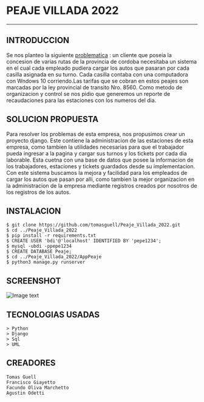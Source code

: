 # PEAJE VILLADA 2022
***

## INTRODUCCION
Se nos planteo la siguiente [problematica](Consigna.pdf) : un cliente que poseia la concesion de varias rutas de la provincia de cordoba necesitaba un sistema en el cual cada empleado pudiera cargar los autos que pasaran por cada casilla asignada en su turno. Cada casilla contaba con una computadora con Wndows 10 corriendo.Las tarifas que se cobran en estos peajes son marcadas por la ley provincial de transito Nro. 8560.
Como metodo de organizacion y control se nos pidio que generemos un reporte de recaudaciones para las estaciones con los numeros del dia.
## SOLUCION PROPUESTA
Para resolver los problemas de esta empresa, nos propusimos crear un proyecto django. Este contiene la administracion de las estaciones de esta empresa, como tambien la utilidades necesarias para que el trabajador pueda ingresar a la pagina y cargar sus turnos y los tickets por cada dia laborable. Esta cuetna con una base de datos que posee la informacion de los trabajadores, estaciones y tickets guardados desde su implementacion. Con este sistema buscamos la mejora y facilidad para los empleados de cargar los autos que pasan por alli, como tambien la mejor organizacion en la administracion de la empresa mediante registros creados por nosotros de los registros de los autos.
## INSTALACION
```
$ git clone https://github.com/tomasguell/Peaje_Villada_2022.git
$ cd ../Peaje_Villada_2022
$ pip install -r requirements.txt
$ CREATE USER 'bdi'@'localhost' IDENTIFIED BY 'pepe1234';
$ mysql -ubdi -ppepe1234
$ CREATE DATABASE Peaje;
$ cd ../Peaje_Villada_2022/AppPeaje
$ python3 manage.py runserver

```
## SCREENSHOT
![Image text]()
## TECNOLOGIAS USADAS
```
> Python
> Django
> Sql
> UML
```
## CREADORES
```
Tomas Guell
Francisco Giayetto
Facundo Oliva Marchetto
Agustin Odetti
```